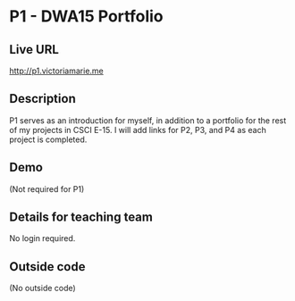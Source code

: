 # P1 - DWA15 Portfolio

## Live URL
<http://p1.victoriamarie.me>

## Description
P1 serves as an introduction for myself, in addition to a portfolio for the rest of my projects in CSCI E-15. I will add links for P2, P3, and P4 as each project is completed.

## Demo
(Not required for P1)

## Details for teaching team
No login required.

## Outside code
(No outside code)